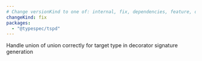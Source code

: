 ```yaml
---
# Change versionKind to one of: internal, fix, dependencies, feature, deprecation, breaking
changeKind: fix
packages:
  - "@typespec/tspd"
---
```


Handle union of union correctly for target type in decorator signature generation
